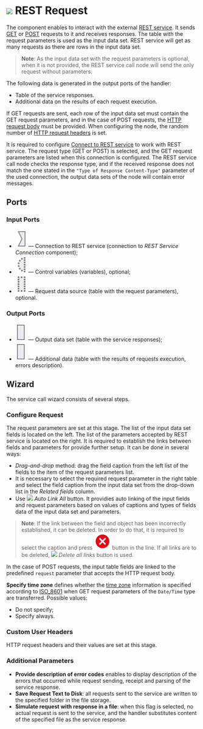 # ![ ](../../images/icons/data-sources/web-rest-client_default.svg) REST Request

The component enables to interact with the external [REST service](https://ru.wikipedia.org/wiki/REST). It sends [GET](https://ru.wikipedia.org/wiki/HTTP#GET) or [POST](https://ru.wikipedia.org/wiki/HTTP#POST) requests to it and receives responses. The table with the request parameters is used as the input data set. REST service will get as many requests as there are rows in the input data set.

> **Note**: As the input data set with the request parameters is optional, when it is not provided, the REST service call node will send the only request without parameters.

The following data is generated in the output ports of the handler:

- Table of the service responses.
- Additional data on the results of each request execution.

If GET requests are sent, each row of the input data set must contain the GET request parameters, and in the case of POST requests, the [HTTP request body](https://ru.wikipedia.org/wiki/HTTP#Тело_сообщения) must be provided. When configuring the node, the random number of [HTTP request headers](https://ru.wikipedia.org/wiki/HTTP#Заголовки) is set.

It is required to configure [Connect to REST service](../../integration/connections/list/rest-service.md) to work with REST service. The request type (GET or POST) is selected, and the GET request parameters are listed when this connection is configured. The REST service call node checks the response type, and if the received response does not match the one stated in the `"Type of Response Content-Type"` parameter of the used connection, the output data sets of the node will contain error messages.

## Ports

### Input Ports

* ![ ](../../images/icons/app/node/ports/inputs/link_inactive.svg) — Connection to REST service (connection to *REST Service Connection* component);
* ![ ](../../images/icons/app/node/ports/inputs-optional/variable_inactive.svg) — Control variables (variables), optional;
* ![ ](../../images/icons/app/node/ports/inputs-optional/table_inactive.svg) — Request data source (table with the request parameters), optional.

### Output Ports

* ![](../../images/icons/app/node/ports/outputs/table_inactive.svg) — Output data set (table with the service responses);
* ![](../../images/icons/app/node/ports/outputs/table_inactive.svg) — Additional data (table with the results of requests execution, errors description).

## Wizard

The service call wizard consists of several steps.

### Configure Request

The request parameters are set at this stage. The list of the input data set fields is located on the left. The list of the parameters accepted by REST service is located on the right. It is required to establish the links between fields and parameters for provide further setup. It can be done in several ways:

* *Drag-and-drop* method: drag the field caption from the left list of the fields to the item of the request parameters list.
* It is necessary to select the required request parameter in the right table and select the field caption from the input data set from the drop-down list in the *Related fields* column.
* Use ![ ](../../images/icons/toolbar-controls/auto-connect_default.svg) *Auto Link All* button. It providies auto linking of the input fields and request parameters based on values of captions and types of fields data of the input data set and parameters.

> **Note**: If the link between the field and object has been incorrectly established, it can be deleted. In order to do that, it is required to select the caption and press ![ ](../../images/icons/link-grid/remove-link_hover.svg) button in the line. If all links are to be deleted, ![ ](../../images/icons/toolbar-controls/remove-all-links_default.svg) *Delete all links* button is used.

In the case of POST requests, the input table fields are linked to the predefined `request` parameter that accepts the HTTP request body.

**Specify time zone** defines whether the [time zone](https://ru.wikipedia.org/wiki/Список_часовых_поясов_по_странам) information is specified according to [ISO_8601](https://ru.wikipedia.org/wiki/ISO_8601) when GET request parameters of the `Date/Time` type are transferred. Possible values:

- Do not specify;
- Specify always.

### Custom User Headers

HTTP request headers and their values are set at this stage.

### Additional Parameters

- **Provide description of error codes** enables to display description of the errors that occurred while request sending, receipt and parsing of the service response.
- **Save Request Text to Disk**: all requests sent to the service are written to the specified folder in the file storage.
- **Simulate request with response in a file**: when this flag is selected, no actual request is sent to the service, and the handler substitutes content of the specified file as the service response.